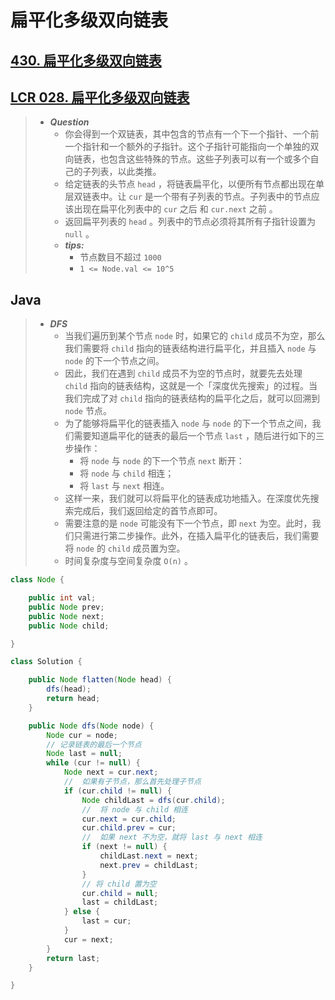 # 扁平化多级双向链表

## [430. 扁平化多级双向链表](https://leetcode.cn/problems/flatten-a-multilevel-doubly-linked-list/)

## [LCR 028. 扁平化多级双向链表](https://leetcode.cn/problems/Qv1Da2/)

> - ***Question***
>   - 你会得到一个双链表，其中包含的节点有一个下一个指针、一个前一个指针和一个额外的子指针。这个子指针可能指向一个单独的双向链表，也包含这些特殊的节点。这些子列表可以有一个或多个自己的子列表，以此类推。
>   - 给定链表的头节点 `head` ，将链表扁平化，以便所有节点都出现在单层双链表中。让 `cur` 是一个带有子列表的节点。子列表中的节点应该出现在扁平化列表中的 `cur` 之后 和 `cur.next` 之前 。
>   - 返回扁平列表的 `head` 。列表中的节点必须将其所有子指针设置为 `null` 。
>   - ***tips:***
>     - 节点数目不超过 `1000`
>     - `1 <= Node.val <= 10^5`

## Java

> - ***DFS***
>   - 当我们遍历到某个节点 `node` 时，如果它的 `child` 成员不为空，那么我们需要将 `child` 指向的链表结构进行扁平化，并且插入 `node` 与 `node` 的下一个节点之间。
>   - 因此，我们在遇到 `child` 成员不为空的节点时，就要先去处理 `child` 指向的链表结构，这就是一个「深度优先搜索」的过程。当我们完成了对 `child` 指向的链表结构的扁平化之后，就可以回溯到 `node` 节点。
>   - 为了能够将扁平化的链表插入 `node` 与 `node` 的下一个节点之间，我们需要知道扁平化的链表的最后一个节点 `last` ，随后进行如下的三步操作：
>     - 将 `node` 与 `node` 的下一个节点 `next` 断开：
>     - 将 `node` 与 `child` 相连；
>     - 将 `last` 与 `next` 相连。
>   - 这样一来，我们就可以将扁平化的链表成功地插入。在深度优先搜索完成后，我们返回给定的首节点即可。
>   - 需要注意的是 `node` 可能没有下一个节点，即 `next` 为空。此时，我们只需进行第二步操作。此外，在插入扁平化的链表后，我们需要将 `node` 的 `child` 成员置为空。
>   - 时间复杂度与空间复杂度 `O(n)` 。

```java
class Node {

    public int val;
    public Node prev;
    public Node next;
    public Node child;

}

class Solution {

    public Node flatten(Node head) {
        dfs(head);
        return head;
    }

    public Node dfs(Node node) {
        Node cur = node;
        // 记录链表的最后一个节点
        Node last = null;
        while (cur != null) {
            Node next = cur.next;
            //  如果有子节点，那么首先处理子节点
            if (cur.child != null) {
                Node childLast = dfs(cur.child);
                //  将 node 与 child 相连
                cur.next = cur.child;
                cur.child.prev = cur;
                //  如果 next 不为空，就将 last 与 next 相连
                if (next != null) {
                    childLast.next = next;
                    next.prev = childLast;
                }
                // 将 child 置为空
                cur.child = null;
                last = childLast;
            } else {
                last = cur;
            }
            cur = next;
        }
        return last;
    }

}
```
